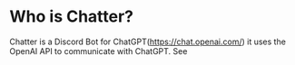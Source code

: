 # Who is Chatter?

Chatter is a Discord Bot for ChatGPT(https://chat.openai.com/) it uses the OpenAI API to communicate with ChatGPT. See &#x20;
